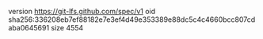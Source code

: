 version https://git-lfs.github.com/spec/v1
oid sha256:336208eb7ef88182e7e3ef4d49e353389e88dc5c4c4660bcc807cdaba0645691
size 4554
